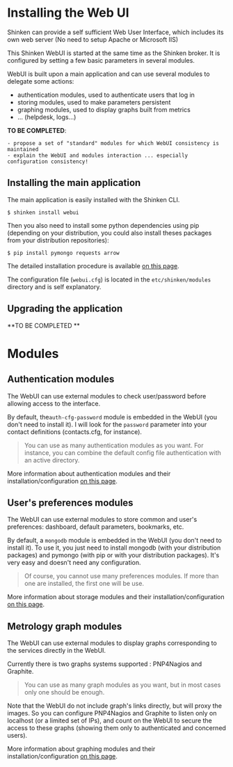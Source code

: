 # Installing the Web UI

Shinken can provide a self sufficient Web User Interface, which includes its own web server (No need to setup Apache or Microsoft IIS)

This Shinken WebUI is started at the same time as the Shinken broker. It is configured by setting a few basic parameters in several modules.

WebUI is built upon a main application and can use several modules to delegate some actions:
- authentication modules, used to authenticate users that log in
- storing modules, used to make parameters persistent
- graphing modules, used to display graphs built from metrics
- … (helpdesk, logs…)

**TO BE COMPLETED**:
```
- propose a set of "standard" modules for which WebUI consistency is maintained
- explain the WebUI and modules interaction ... especially configuration consistency!
```

## Installing the main application

The main application is easily installed with the Shinken CLI.
```
$ shinken install webui
```

Then you also need to install some python dependencies using pip (depending on your distribution, you could also install theses packages from your distribution repositories):
```
$ pip install pymongo requests arrow
```

The detailed installation procedure is available [on this page](https://github.com/shinken-monitoring/mod-webui/wiki/Installing-Shinken-WebUI).

The configuration file (`webui.cfg`) is located in the `etc/shinken/modules` directory and is self explanatory.


## Upgrading the application

**TO BE COMPLETED **


# Modules

## Authentication modules

The WebUI can use external modules to check user/password before allowing access to the interface.

By default, the`auth-cfg-password` module is embedded in the WebUI (you don't need to install it). I will look for the `password` parameter into your contact definitions (contacts.cfg, for instance).

> You can use as many authentication modules as you want. For instance, you can combine the default config file authentication with an active directory.

More information about authentication modules and their installation/configuration [on this page](https://github.com/shinken-monitoring/mod-webui/wiki/Installing-WebUI-authentication-modules).

## User's preferences modules

The WebUI can use external modules to store common and user's preferences: dashboard, default parameters, bookmarks, etc.

By default, a `mongodb` module is embedded in the WebUI (you don't need to install it). To use it, you just need to install mongodb (with your distribution packages) and pymongo (with pip or with your distribution packages). It's very easy and doesn't need any configuration.

> Of course, you cannot use many preferences modules. If more than one are installed, the first one will be use.

More information about storage modules and their installation/configuration [on this page](https://github.com/shinken-monitoring/mod-webui/wiki/Installing-WebUI-storage-modules).

## Metrology graph modules

The WebUI can use external modules to display graphs corresponding to the services directly in the WebUI.

Currently there is two graphs systems supported : PNP4Nagios and Graphite.

> You can use as many graph modules as you want, but in most cases only one should be enough.

Note that the WebUI do not include graph's links directly, but will proxy the images. So you can configure PNP4Nagios and Graphite to listen only on localhost (or a limited set of IPs), and count on the WebUI to secure the access to these graphs (showing them only to authenticated and concerned users).

More information about graphing modules and their installation/configuration [on this page](https://github.com/shinken-monitoring/mod-webui/wiki/Installing-WebUI-graph-modules).
